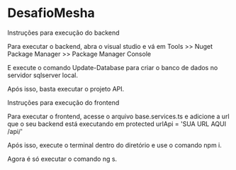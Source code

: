 # DesafioMesha

Instruções para execução do backend

Para executar o backend, abra o visual studio e vá em Tools >> Nuget Package Manager >> Package Manager Console

E execute o comando Update-Database para criar o banco de dados no servidor sqlserver local.

Após isso, basta executar o projeto API.


Instruções para execução do frontend

Para executar o frontend, acesse o arquivo base.services.ts e adicione a url que o seu backend está executando em protected urlApi = 'SUA URL AQUI /api/'

Após isso, execute o terminal dentro do diretório e use o comando npm i.

Agora é só executar o comando ng s.
